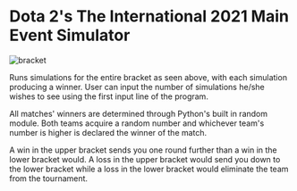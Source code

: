 # Dota 2's The International 2021 Main Event Simulator
![bracket](https://user-images.githubusercontent.com/83637447/136848215-85680693-d41c-4628-a222-1b06be406423.png)

Runs simulations for the entire bracket as seen above, with each simulation producing a winner.
User can input the number of simulations he/she wishes to see using the first input line of the program.

All matches' winners are determined through Python's built in random module. Both teams acquire a random number and whichever team's number is higher is declared the winner of the match.

A win in the upper bracket sends you one round further than a win in the lower bracket would.
A loss in the upper bracket would send you down to the lower bracket while a loss in the lower bracket would eliminate the team from the tournament.
